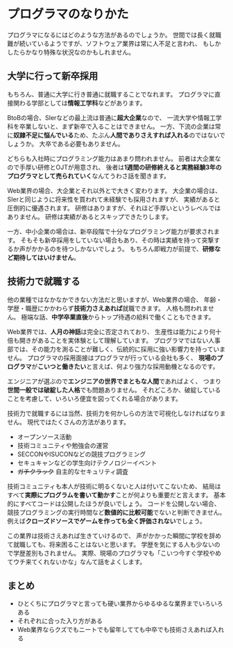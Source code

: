 # プログラマのなりかた

プログラマになるにはどのような方法があるのでしょうか。
世間では長く就職難が続いているようですが、ソフトウェア業界は常に人不足と言われ、
もしかしたらかなり特殊な状況なのかもしれません。

## 大学に行って新卒採用

もちろん、普通に大学に行き普通に就職することでなれます。
プログラマに直接関わる学部としては**情報工学科**などがあります。

BtoBの場合、SIerなどの最上流は普通に**超大企業**なので、
一流大学や情報工学科を卒業しないと、まず新卒で入ることはできません。
一方、下流の企業は常に**奴隷不足に悩んでいる**ため、たぶん**人間でありさえすれば入れる**のではないでしょうか。
大卒である必要もありません。

どちらも入社時にプログラミング能力はあまり問われません。
前者は大企業なので手厚い研修とOJTが用意され、
後者は**1週間の研修終えると実務経験3年のプログラマとして売られていく**なんてうわさ話を聞きます。

Web業界の場合、大企業とそれ以外とで大きく変わります。
大企業の場合は、SIerと同じように将来性を買われて未経験でも採用されますが、
実績があると圧倒的に優遇されます。
研修はありますが、それほど手厚いというレベルではありません。
研修は実績があるとスキップできたりします。

一方、中小企業の場合は、新卒段階で十分なプログラミング能力が要求されます。
そもそも新卒採用をしていない場合もあり、その時は実績を持って突撃するか声がかかるのを待つしかないでしょう。
もちろん即戦力が前提で、**研修など期待してはいけません**。

## 技術力で就職する

他の業種ではなかなかできない方法だと思いますが、Web業界の場合、
年齢・学歴・職歴にかかわらず**技術力さえあれば**就職できます。
人格も問われません。
極端な話、**中学卒業直後**からトップ待遇の給料で働くこともできます。

Web業界では、**人月の神話**は完全に否定されており、
生産性は能力により何十倍も開きがあることを実体験として理解しています。
プログラマではない人事部では、その能力を測ることが難しく、伝統的に採用に強い影響力を持っていません。
プログラマの採用面接はプログラマが行っている会社も多く、
**現場のプログラマ**が**こいつと働きたい**と言えば、何より強力な採用動機となるのです。

エンジニアが選ぶので**エンジニアの世界でまともな人間**であればよく、
つまり**世間一般では破綻した人格**でも問題ありません。
それどころか、破綻していることを考慮して、いろいろ便宜を図ってくれる場合があります。

技術力で就職するには当然、技術力を何かしらの方法で可視化しなければなりません。
現代ではたくさんの方法があります。

- オープンソース活動
- 技術コミュニティや勉強会の運営
- SECCONやISUCONなどの競技プログラミング
- セキュキャンなどの学生向けテクノロジーイベント
- ~~ガチクラック~~ 自主的なセキュリティ調査

技術コミュニティも本人が技術に明るくないと人は付いてこないため、
結局はすべて**実際にプログラムを書いて動かす**ことが何よりも重要だと言えます。
基本的にすべてコードは公開したほうが良いでしょう。
コードを公開しない場合、競技プログラミングの実行時間など**数値的に比較可能**でないと判断できません。
例えば**クローズドソースでゲームを作っても全く評価されない**でしょう。

この業界は技術さえあれば生きていけるので、
声がかかった瞬間に学校を辞めて就職しても、将来困ることはないと思います。
学歴を気にする人も少ないので学歴差別もされません。
実際、現場のプログラマも「こいつ今すぐ学校やめてウチ来てくれないかな」なんて話をよくします。

## まとめ

- ひとくちにプログラマと言っても硬い業界からゆるゆるな業界までいろいろある
- それぞれに合った入り方がある
- Web業界ならクズでもニートでも留年してても中卒でも技術さえあれば入れる
